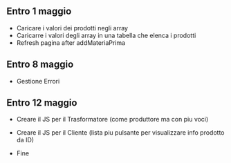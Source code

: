 ## Entro 1 maggio
- Caricare i valori dei prodotti negli array
- Caricarre i valori degli array in una tabella che elenca i prodotti
- Refresh pagina after addMateriaPrima

## Entro 8 maggio
- Gestione Errori

## Entro 12 maggio
- Creare il JS per il Trasformatore (come produttore ma con piu voci)
- Creare il JS per il Cliente (lista piu pulsante per visualizzare info prodotto da ID)

- Fine
